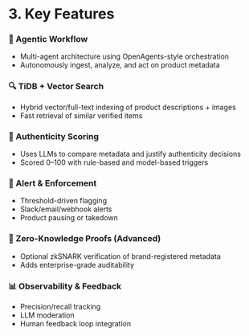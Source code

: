 # 3. Key Features

### 🧠 Agentic Workflow
- Multi-agent architecture using OpenAgents-style orchestration
- Autonomously ingest, analyze, and act on product metadata

### 🔍 TiDB + Vector Search
- Hybrid vector/full-text indexing of product descriptions + images
- Fast retrieval of similar verified items

### 🧪 Authenticity Scoring
- Uses LLMs to compare metadata and justify authenticity decisions
- Scored 0–100 with rule-based and model-based triggers

### 🚨 Alert & Enforcement
- Threshold-driven flagging
- Slack/email/webhook alerts
- Product pausing or takedown

### 🔐 Zero-Knowledge Proofs (Advanced)
- Optional zkSNARK verification of brand-registered metadata
- Adds enterprise-grade auditability

### 📊 Observability & Feedback
- Precision/recall tracking
- LLM moderation
- Human feedback loop integration
